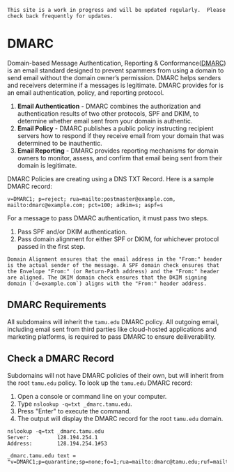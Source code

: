 ```admonish info
This site is a work in progress and will be updated regularly.  Please check back frequently for updates.
```

# DMARC

Domain-based Message Authentication, Reporting & Conformance([DMARC](https://dmarc.org)) is an email standard designed to prevent spammers from using a domain to send email without the domain owner’s permission.  DMARC helps senders and receivers determine if a messages is legitimate.  DMARC provides for is an email authentication, policy, and reporting protocol.

1) **Email Authentication** - DMARC combines the authorization and authentication results of two other protocols, SPF and DKIM, to determine whether email sent from your domain is authentic.
2) **Email Policy** - DMARC publishes a public policy instructing recipient servers how to respond if they receive email from your domain that was determined to be inauthentic.
3) **Email Reporting** - DMARC provides reporting mechanisms for domain owners to monitor, assess, and confirm that email being sent from their domain is legitimate.

DMARC Policies are creating using a DNS TXT Record.  Here is a sample DMARC record:

```shell
v=DMARC1; p=reject; rua=mailto:postmaster@example.com, mailto:dmarc@example.com; pct=100; adkim=s; aspf=s
```

For a message to pass DMARC authentication, it must pass two steps.

1) Pass SPF and/or DKIM authentication.
2) Pass domain alignment for either SPF or DKIM, for whichever protocol passed in the first step.

```admonish info
Domain Alignment ensures that the email address in the "From:" header is the actual sender of the message. A SPF domain check ensures that the Envelope "From:" (or Return-Path address) and the "From:" header are aligned. The DKIM domain check ensures that the DKIM signing domain (`d=example.com`) aligns with the "From:" header address.
```

## DMARC Requirements

All subdomains will inherit the `tamu.edu` DMARC policy. All outgoing email, including email sent from third parties like cloud-hosted applications and marketing platforms, is required to pass DMARC to ensure deiliverability.

## Check a DMARC Record

Subdomains will not have DMARC policies of their own, but will inherit from the root `tamu.edu` policy.  To look up the `tamu.edu` DMARC record:

1) Open a console or command line on your computer.
2) Type `nslookup -q=txt _dmarc.tamu.edu`.
3) Press "Enter" to execute the command.
4) The output will display the DMARC record for the root `tamu.edu` domain.

```shell
nslookup -q=txt _dmarc.tamu.edu
Server:         128.194.254.1
Address:        128.194.254.1#53

_dmarc.tamu.edu text = "v=DMARC1;p=quarantine;sp=none;fo=1;rua=mailto:dmarc@tamu.edu;ruf=mailto:dmarc@tamu.edu"
```
